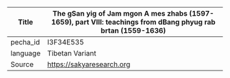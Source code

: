 |Title | The gSan yig of Jam mgon A mes zhabs (1597-1659), part VIII: teachings from dBang phyug rab brtan (1559-1636) 
| --- | --- 
|pecha_id | I3F34E535
|language | Tibetan Variant
|Source | https://sakyaresearch.org